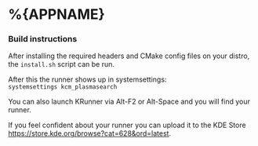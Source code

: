 # %{APPNAME}

### Build instructions

After installing the required headers and CMake config files on your distro, the `install.sh` script can be run.

After this the runner shows up in systemsettings:  
`systemsettings kcm_plasmasearch`

You can also launch KRunner via Alt-F2 or Alt-Space and you will find your runner.

If you feel confident about your runner you can upload it to the KDE Store
https://store.kde.org/browse?cat=628&ord=latest.
